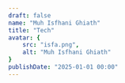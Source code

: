 ```yaml
---
draft: false
name: "Muh Isfhani Ghiath"
title: "Tech"
avatar: {
    src: "isfa.png",
    alt: "Muh Isfhani Ghiath"
}
publishDate: "2025-01-01 00:00"
---
```

